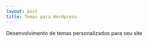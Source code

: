 ```yaml
---
layout: post
title: Temas para Wordpress
---
```

Desenvolvimento de temas personalizados para seu site
